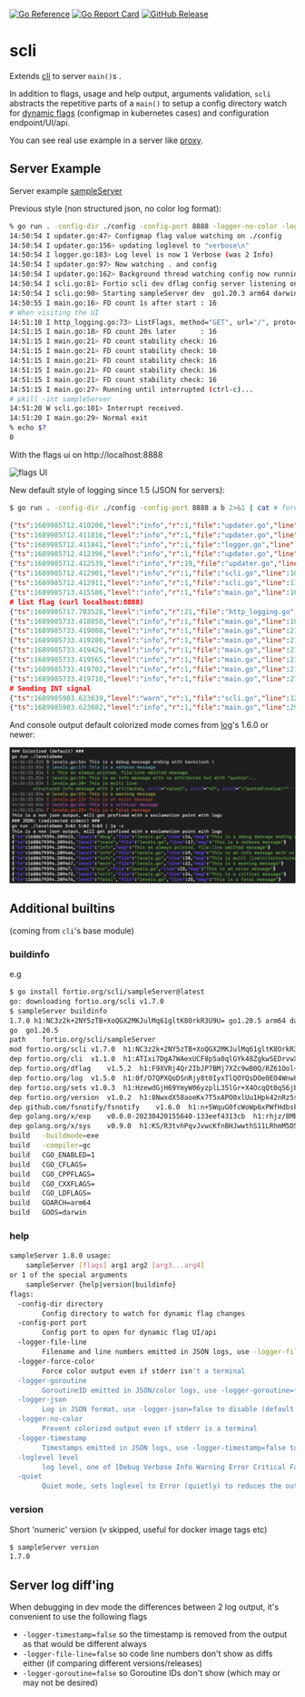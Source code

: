 [![Go Reference](https://pkg.go.dev/badge/fortio.org/scli.svg)](https://pkg.go.dev/fortio.org/scli)
[![Go Report Card](https://goreportcard.com/badge/fortio.org/scli)](https://goreportcard.com/report/fortio.org/scli)
[![GitHub Release](https://img.shields.io/github/release/fortio/scli.svg?style=flat)](https://github.com/fortio/scli/releases/)
# scli

Extends [cli](https://github.com/fortio/cli#cli) to server `main()`s .

In addition to flags, usage and help output, arguments validation, `scli` abstracts the repetitive parts of a `main()` to setup a config directory watch for [dynamic flags](https://github.com/fortio/dflag) (configmap in kubernetes cases) and configuration endpoint/UI/api.

You can see real use example in a server like [proxy](https://github.com/fortio/proxy).

## Server Example

Server example [sampleServer](sampleServer/main.go)

Previous style (non structured json, no color log format):
```bash
% go run . -config-dir ./config -config-port 8888 -logger-no-color -logger-json=false a b
14:50:54 I updater.go:47> Configmap flag value watching on ./config
14:50:54 I updater.go:156> updating loglevel to "verbose\n"
14:50:54 I logger.go:183> Log level is now 1 Verbose (was 2 Info)
14:50:54 I updater.go:97> Now watching . and config
14:50:54 I updater.go:162> Background thread watching config now running
14:50:54 I scli.go:81> Fortio scli dev dflag config server listening on [::]:8888
14:50:54 I scli.go:90> Starting sampleServer dev  go1.20.3 arm64 darwin
14:50:55 I main.go:16> FD count 1s after start : 16
# When visiting the UI
14:51:10 I http_logging.go:73> ListFlags, method="GET", url="/", proto="HTTP/1.1", remote_addr="[::1]:59034",
14:51:15 I main.go:18> FD count 20s later      : 16
14:51:15 I main.go:21> FD count stability check: 16
14:51:15 I main.go:21> FD count stability check: 16
14:51:15 I main.go:21> FD count stability check: 16
14:51:15 I main.go:21> FD count stability check: 16
14:51:15 I main.go:21> FD count stability check: 16
14:51:15 I main.go:27> Running until interrupted (ctrl-c)...
# pkill -int sampleServer
14:51:20 W scli.go:101> Interrupt received.
14:51:20 I main.go:29> Normal exit
% echo $?
0
```

With the flags ui on http://localhost:8888

<img width="716" alt="flags UI" src="https://user-images.githubusercontent.com/3664595/219904547-368a024e-1d6a-4301-a7a9-8882e37f5a90.png">

New default style of logging since 1.5 (JSON for servers):
```bash
$ go run . -config-dir ./config -config-port 8888 a b 2>&1 | cat # forces no color because stderr isn't a terminal
```
```json
{"ts":1689985712.410200,"level":"info","r":1,"file":"updater.go","line":47,"msg":"Configmap flag value watching on ./config"}
{"ts":1689985712.411816,"level":"info","r":1,"file":"updater.go","line":156,"msg":"updating loglevel to \"verbose\\n\""}
{"ts":1689985712.411841,"level":"info","r":1,"file":"logger.go","line":245,"msg":"Log level is now 1 Verbose (was 2 Info)"}
{"ts":1689985712.412396,"level":"info","r":1,"file":"updater.go","line":97,"msg":"Now watching . and config"}
{"ts":1689985712.412539,"level":"info","r":19,"file":"updater.go","line":162,"msg":"Background thread watching config now running"}
{"ts":1689985712.412901,"level":"info","r":1,"file":"scli.go","line":104,"msg":"Fortio scli dev dflag config server listening on [::]:8888"}
{"ts":1689985712.412911,"level":"info","r":1,"file":"scli.go","line":113,"msg":"Starting sampleServer dev  go1.20.6 arm64 darwin"}
{"ts":1689985713.415586,"level":"info","r":1,"file":"main.go","line":16,"msg":"FD count 1s after start : 14"}
# list flag (curl localhost:8888)
{"ts":1689985717.703528,"level":"info","r":21,"file":"http_logging.go","line":73,"msg":"ListFlags","method":"GET","url":"/","proto":"HTTP/1.1","remote_addr":"127.0.0.1:57975","host":"localhost:8888","header.x-forwarded-proto":"","header.x-forwarded-for":"","user-agent":"curl/8.0.1","header.User-Agent":"curl/8.0.1","header.Accept":"*/*"}
{"ts":1689985733.418850,"level":"info","r":1,"file":"main.go","line":18,"msg":"FD count 20s later      : 14"}
{"ts":1689985733.419088,"level":"info","r":1,"file":"main.go","line":21,"msg":"FD count stability check: 14"}
{"ts":1689985733.419280,"level":"info","r":1,"file":"main.go","line":21,"msg":"FD count stability check: 14"}
{"ts":1689985733.419426,"level":"info","r":1,"file":"main.go","line":21,"msg":"FD count stability check: 14"}
{"ts":1689985733.419565,"level":"info","r":1,"file":"main.go","line":21,"msg":"FD count stability check: 14"}
{"ts":1689985733.419702,"level":"info","r":1,"file":"main.go","line":21,"msg":"FD count stability check: 14"}
{"ts":1689985733.419710,"level":"info","r":1,"file":"main.go","line":27,"msg":"Running until interrupted (ctrl-c)..."}
# Sending INT signal
{"ts":1689985903.623639,"level":"warn","r":1,"file":"scli.go","line":124,"msg":"Interrupt received."}
{"ts":1689985903.623682,"level":"info","r":1,"file":"main.go","line":29,"msg":"Normal exit"}
```

And console output default colorized mode comes from [log](https://github.com/fortio/log#log)'s 1.6.0 or newer:

![Color example](https://github.com/fortio/log/blob/main/color.png)

## Additional builtins
(coming from `cli`'s base module)

### buildinfo

e.g

```bash
$ go install fortio.org/scli/sampleServer@latest
go: downloading fortio.org/scli v1.7.0
$ sampleServer buildinfo
1.7.0 h1:NC3z2k+2NY5zTB+XoQGX2MKJulMq61gltK8OrkR3U9U= go1.20.5 arm64 darwin
go	go1.20.5
path	fortio.org/scli/sampleServer
mod	fortio.org/scli	v1.7.0	h1:NC3z2k+2NY5zTB+XoQGX2MKJulMq61gltK8OrkR3U9U=
dep	fortio.org/cli	v1.1.0	h1:ATIxi7DgA7WAexUCF8p5a0qlGYk48ZgkwSEDrvwXeN4=
dep	fortio.org/dflag	v1.5.2	h1:F9XVRj4Qr2IbJP7BMj7XZc9wB0Q/RZ61Ool+4YPVad8=
dep	fortio.org/log	v1.5.0	h1:0f/O7QPXQoDSnRjy8t0IyxTlQOYQsDOe0EO4Wnw8yCA=
dep	fortio.org/sets	v1.0.3	h1:HzewdGjH69YmyW06yzplL35lGr+X4OcqQt0qS6jbaO4=
dep	fortio.org/version	v1.0.2	h1:8NwxdX58aoeKx7T5xAPO0xlUu1Hpk42nRz5s6e6eKZ0=
dep	github.com/fsnotify/fsnotify	v1.6.0	h1:n+5WquG0fcWoWp6xPWfHdbskMCQaFnG6PfBrh1Ky4HY=
dep	golang.org/x/exp	v0.0.0-20230420155640-133eef4313cb	h1:rhjz/8Mbfa8xROFiH+MQphmAmgqRM0bOMnytznhWEXk=
dep	golang.org/x/sys	v0.9.0	h1:KS/R3tvhPqvJvwcKfnBHJwwthS11LRhmM5D59eEXa0s=
build	-buildmode=exe
build	-compiler=gc
build	CGO_ENABLED=1
build	CGO_CFLAGS=
build	CGO_CPPFLAGS=
build	CGO_CXXFLAGS=
build	CGO_LDFLAGS=
build	GOARCH=arm64
build	GOOS=darwin
```

### help
```bash
sampleServer 1.8.0 usage:
	sampleServer [flags] arg1 arg2 [arg3...arg4]
or 1 of the special arguments
	sampleServer {help|version|buildinfo}
flags:
  -config-dir directory
    	Config directory to watch for dynamic flag changes
  -config-port port
    	Config port to open for dynamic flag UI/api
  -logger-file-line
    	Filename and line numbers emitted in JSON logs, use -logger-file-line=false to disable (default true)
  -logger-force-color
    	Force color output even if stderr isn't a terminal
  -logger-goroutine
    	GoroutineID emitted in JSON/color logs, use -logger-goroutine=false to disable (default true)
  -logger-json
    	Log in JSON format, use -logger-json=false to disable (default true)
  -logger-no-color
    	Prevent colorized output even if stderr is a terminal
  -logger-timestamp
    	Timestamps emitted in JSON logs, use -logger-timestamp=false to disable (default true)
  -loglevel level
    	log level, one of [Debug Verbose Info Warning Error Critical Fatal] (default Info)
  -quiet
    	Quiet mode, sets loglevel to Error (quietly) to reduces the output
```

### version
Short 'numeric' version (v skipped, useful for docker image tags etc)
```bash
$ sampleServer version
1.7.0
```

## Server log diff'ing

When debugging in dev mode the differences between 2 log output, it's convenient to use the following flags

- `-logger-timestamp=false` so the timestamp is removed from the output as that would be different always
- `-logger-file-line=false` so code line numbers don't show as diffs either (if comparing different versions/releases)
- `-logger-goroutine=false` so Goroutine IDs don't show (which may or may not be desired)
